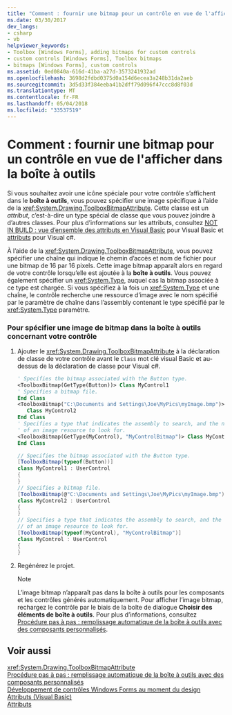 ```yaml
---
title: "Comment : fournir une bitmap pour un contrôle en vue de l'afficher dans la boîte à outils"
ms.date: 03/30/2017
dev_langs:
- csharp
- vb
helpviewer_keywords:
- Toolbox [Windows Forms], adding bitmaps for custom controls
- custom controls [Windows Forms], Toolbox bitmaps
- bitmaps [Windows Forms], custom controls
ms.assetid: 0ed0840a-616d-41ba-a27d-3573241932ad
ms.openlocfilehash: 3698d2fdbd0375d0a154d6ecea3a248b31da2aeb
ms.sourcegitcommit: 3d5d33f384eeba41b2dff79d096f47ccc8d8f03d
ms.translationtype: MT
ms.contentlocale: fr-FR
ms.lasthandoff: 05/04/2018
ms.locfileid: "33537519"
---
```

# <a name="how-to-provide-a-toolbox-bitmap-for-a-control"></a>Comment : fournir une bitmap pour un contrôle en vue de l'afficher dans la boîte à outils
Si vous souhaitez avoir une icône spéciale pour votre contrôle s’affichent dans le **boîte à outils**, vous pouvez spécifier une image spécifique à l’aide de la <xref:System.Drawing.ToolboxBitmapAttribute>. Cette classe est un *attribut*, c’est-à-dire un type spécial de classe que vous pouvez joindre à d’autres classes. Pour plus d’informations sur les attributs, consultez [NOT IN BUILD : vue d’ensemble des attributs en Visual Basic](http://msdn.microsoft.com/library/0d0cff64-892d-4f57-83bd-bef388553d4f) pour Visual Basic et [attributs](http://msdn.microsoft.com/library/ae334cee-d96c-4243-a5e3-06dd7fcaf205) pour Visual c#.  
  
 À l’aide de la <xref:System.Drawing.ToolboxBitmapAttribute>, vous pouvez spécifier une chaîne qui indique le chemin d’accès et nom de fichier pour une bitmap de 16 par 16 pixels. Cette image bitmap apparaît alors en regard de votre contrôle lorsqu’elle est ajoutée à la **boîte à outils**. Vous pouvez également spécifier un <xref:System.Type>, auquel cas la bitmap associée à ce type est chargée. Si vous spécifiez à la fois un <xref:System.Type> et une chaîne, le contrôle recherche une ressource d’image avec le nom spécifié par le paramètre de chaîne dans l’assembly contenant le type spécifié par le <xref:System.Type> paramètre.  
  
### <a name="to-specify-a-toolbox-bitmap-for-your-control"></a>Pour spécifier une image de bitmap dans la boîte à outils concernant votre contrôle  
  
1.  Ajouter le <xref:System.Drawing.ToolboxBitmapAttribute> à la déclaration de classe de votre contrôle avant le `Class` mot clé visual Basic et au-dessus de la déclaration de classe pour Visual c#.  
  
    ```vb  
    ' Specifies the bitmap associated with the Button type.  
    <ToolboxBitmap(GetType(Button))> Class MyControl1  
    ' Specifies a bitmap file.  
    End Class  
    <ToolboxBitmap("C:\Documents and Settings\Joe\MyPics\myImage.bmp")> _  
       Class MyControl2  
    End Class  
    ' Specifies a type that indicates the assembly to search, and the name   
    ' of an image resource to look for.  
    <ToolboxBitmap(GetType(MyControl), "MyControlBitmap")> Class MyControl  
    End Class  
    ```  
  
    ```csharp  
    // Specifies the bitmap associated with the Button type.  
    [ToolboxBitmap(typeof(Button))]  
    class MyControl1 : UserControl  
    {  
    }  
    // Specifies a bitmap file.  
    [ToolboxBitmap(@"C:\Documents and Settings\Joe\MyPics\myImage.bmp")]  
    class MyControl2 : UserControl  
    {  
    }  
    // Specifies a type that indicates the assembly to search, and the name   
    // of an image resource to look for.  
    [ToolboxBitmap(typeof(MyControl), "MyControlBitmap")]  
    class MyControl : UserControl  
    {  
    }  
    ```  
  
2.  Regénérez le projet.  
  
    > [!NOTE]
    >  L’image bitmap n’apparaît pas dans la boîte à outils pour les composants et les contrôles générés automatiquement. Pour afficher l’image bitmap, rechargez le contrôle par le biais de la boîte de dialogue **Choisir des éléments de boîte à outils**. Pour plus d’informations, consultez [Procédure pas à pas : remplissage automatique de la boîte à outils avec des composants personnalisés](../../../../docs/framework/winforms/controls/walkthrough-automatically-populating-the-toolbox-with-custom-components.md).  
  
## <a name="see-also"></a>Voir aussi  
 <xref:System.Drawing.ToolboxBitmapAttribute>  
 [Procédure pas à pas : remplissage automatique de la boîte à outils avec des composants personnalisés](../../../../docs/framework/winforms/controls/walkthrough-automatically-populating-the-toolbox-with-custom-components.md)  
 [Développement de contrôles Windows Forms au moment du design](../../../../docs/framework/winforms/controls/developing-windows-forms-controls-at-design-time.md)  
 [Attributs (Visual Basic)](~/docs/visual-basic/language-reference/attributes.md)  
 [Attributs](http://msdn.microsoft.com/library/ae334cee-d96c-4243-a5e3-06dd7fcaf205)
